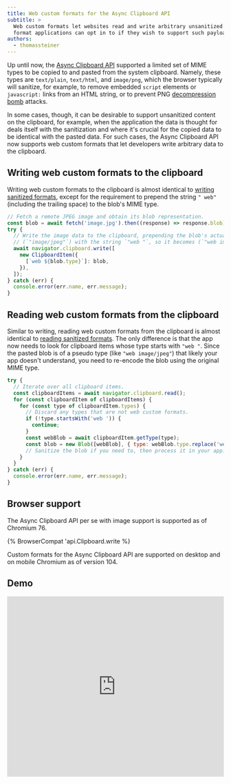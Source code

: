 ```yaml
---
title: Web custom formats for the Async Clipboard API
subtitle: >
  Web custom formats let websites read and write arbitrary unsanitized payloads using a standardized
  format applications can opt in to if they wish to support such payloads.
authors:
  - thomassteiner
---
```


Up until now, the [Async Clipboard API](/async-clipboard/) supported a limited set of MIME types to
be copied to and pasted from the system clipboard. Namely, these types are `text/plain`,
`text/html`, and `image/png`, which the browser typically will sanitize, for example, to remove
embedded `script` elements or `javascript:` links from an HTML string, or to prevent PNG
[decompression bomb](https://en.wikipedia.org/wiki/Zip_bomb) attacks.

In some cases, though, it can be desirable to support unsanitized content on the clipboard, for
example, when the application the data is thought for deals itself with the sanitization and where
it's crucial for the copied data to be identical with the pasted data. For such cases, the Async
Clipboard API now supports web custom formats that let developers write arbitrary data to the
clipboard.

## Writing web custom formats to the clipboard

Writing web custom formats to the clipboard is almost identical to
[writing sanitized formats](</async-clipboard/#write()>), except for the requirement to prepend the
string `" web"` (including the trailing space) to the blob's MIME type.

```js
// Fetch a remote JPEG image and obtain its blob representation.
const blob = await fetch('image.jpg').then((response) => response.blob);
try {
  // Write the image data to the clipboard, prepending the blob's actual type
  // (`"image/jpeg"`) with the string `"web "`, so it becomes (`"web image/jpeg"`).
  await navigator.clipboard.write([
    new ClipboardItem({
      [`web ${blob.type}`]: blob,
    }),
  ]);
} catch (err) {
  console.error(err.name, err.message);
}
```

## Reading web custom formats from the clipboard

Similar to writing, reading web custom formats from the clipboard is almost identical to
[reading sanitized formats](</async-clipboard/#read()>). The only difference is that the app now
needs to look for clipboard items whose type starts with `"web "`. Since the pasted blob is of a
pseudo type (like `"web image/jpeg"`) that likely your app doesn't understand, you need to re-encode
the blob using the original MIME type.

```js
try {
  // Iterate over all clipboard items.
  const clipboardItems = await navigator.clipboard.read();
  for (const clipboardItem of clipboardItems) {
    for (const type of clipboardItem.types) {
      // Discard any types that are not web custom formats.
      if (!type.startsWith('web ')) {
        continue;
      }
      const webBlob = await clipboardItem.getType(type);
      const blob = new Blob([webBlob], { type: webBlob.type.replace('web ', '') });
      // Sanitize the blob if you need to, then process it in your app.
    }
  }
} catch (err) {
  console.error(err.name, err.message);
}
```

## Browser support

The Async Clipboard API per se with image support is supported as of Chromium&nbsp;76.

{% BrowserCompat 'api.Clipboard.write %}

Custom formats for the Async Clipboard API are supported on desktop and on mobile Chromium as of
version&nbsp;104.

## Demo

<div class="glitch-embed-wrap" style="height: 420px; width: 100%;">
  <iframe
    src="https://glitch.com/embed/#!/embed/custom-async-clipboard?path=script.js&previewSize=100"
    title="custom-async-clipboard on Glitch"
    allow="clipboard;"
    style="height: 100%; width: 100%; border: 0;">
  </iframe>
</div>
